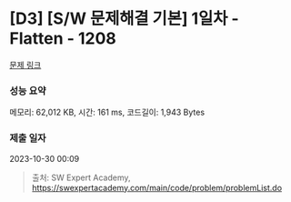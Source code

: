 # [D3] [S/W 문제해결 기본] 1일차 - Flatten - 1208 

[문제 링크](https://swexpertacademy.com/main/code/problem/problemDetail.do?contestProbId=AV139KOaABgCFAYh) 

### 성능 요약

메모리: 62,012 KB, 시간: 161 ms, 코드길이: 1,943 Bytes

### 제출 일자

2023-10-30 00:09



> 출처: SW Expert Academy, https://swexpertacademy.com/main/code/problem/problemList.do